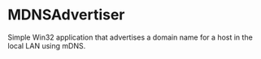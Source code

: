# MDNSAdvertiser
Simple Win32 application that advertises a domain name for a host in the local LAN using mDNS.

